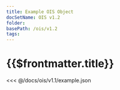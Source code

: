 ```yaml
---
title: Example OIS Object
docSetName: OIS v1.2
folder:
basePath: /ois/v1.2
tags:
---
```


# {{$frontmatter.title}}

<VersionWarning/>

<<< @/docs/ois/v1.1/example.json
